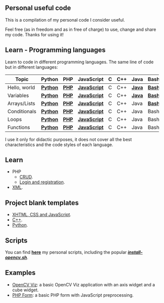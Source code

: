 ## Personal useful code

This is a compilation of my personal code I consider useful.

Feel free (as in freedom and as in free of charge) to use, change and share my code. Thanks for using it!

## Learn - Programming languages

Learn to code in different programming languages. The same line of code but in different languages:

| Topic        | Python | PHP | JavaScript | C | C++ | Java | Bash | PowerShell |
|--------------|--------|-----|------------|---|-----|------|------|------------|
| Hello, world | **[Python](learn/prog/00/00.py)** | **[PHP](learn/prog/00/00.php)** | **[JavaScript](learn/prog/00/00.js)** | C | C++ | **[Java](learn/prog/00/J00.java)** | **[Bash](learn/prog/00/00.sh)** | **[PowerShell](learn/prog/00/00.ps1)** |
| Variables    | **[Python](learn/prog/01/01.py)** | **[PHP](learn/prog/01/01.php)** | **[JavaScript](learn/prog/01/01.js)** | C | C++ | **[Java](learn/prog/01/J01.java)** | **[Bash](learn/prog/01/01.sh)** | **[PowerShell](learn/prog/01/01.ps1)** |
| Arrays/Lists | **[Python](learn/prog/02/02.py)** | **[PHP](learn/prog/02/02.php)** | **[JavaScript](learn/prog/02/02.js)** | C | C++ | Java                               | **[Bash](learn/prog/02/02.sh)** | **[PowerShell](learn/prog/02/02.ps1)** |
| Conditionals | **[Python](learn/prog/02/03.py)** | **[PHP](learn/prog/02/03.php)** | **[JavaScript](learn/prog/02/03.js)** | C | C++ | Java                               | Bash                            | **[PowerShell](learn/prog/03/03.ps1)** |
| Loops        | **[Python](learn/prog/02/04.py)** | **[PHP](learn/prog/02/04.php)** | **[JavaScript](learn/prog/02/04.js)** | C | C++ | Java                               | Bash                            | **[PowerShell](learn/prog/04/04.ps1)** |
| Functions    | **[Python](learn/prog/02/05.py)** | **[PHP](learn/prog/02/05.php)** | **[JavaScript](learn/prog/02/05.js)** | C | C++ | Java                               | Bash                            | PowerShell |

I use it only for didactic purposes, it does not cover all the best characteristics and the code styles of each language.

## Learn

* PHP
    * [CRUD](learn/php/crud).
    * [Login and registration](learn/php/login).
* [XML](learn/xml).

## Project blank templates

* [XHTML, CSS and JavaScript](templates/html).
* [C++](templates/cpp).
* [Python](templates/python).

## Scripts

You can find **[here](scripts)** my personal scripts, including the popular **[_install-opencv.sh_](scripts/bash/install-opencv.sh)**.

## Examples

* [OpenCV Viz](examples/cpp/opencv/viz): a basic OpenCV Viz application with an axis widget and a cube widget.
* [PHP Form](examples/php/form): a basic PHP form with JavaScript preprocessing.
